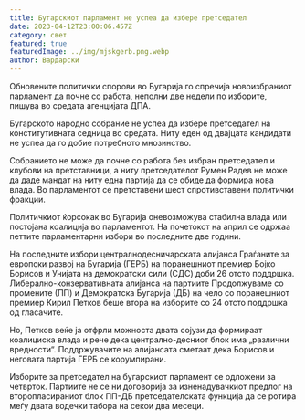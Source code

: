 ```yaml
---
title: Бугарскиот парламент не успеа да избере претседател
date: 2023-04-12T23:00:06.457Z
category: свет
featured: true
featuredImage: ../img/mjskgerb.png.webp
author: Вардарски
---
```


Обновените политички спорови во Бугарија го спречија новоизбраниот парламент да почне со работа, неполни две недели по изборите, пишува во средата агенцијата ДПА.

Бугарското народно собрание не успеа да избере претседател на конститутивната седница во средата. Ниту еден од двајцата кандидати не успеа да го добие потребното мнозинство.

Собранието не може да почне со работа без избран претседател и клубови на претставници, а ниту претседателот Румен Радев не може да даде мандат на ниту една партија да се обиде да формира нова влада. Во парламентот се претставени шест спротивставени политички фракции.

Политичкиот ќорсокак во Бугарија оневозможува стабилна влада или постојана коалиција во парламентот. На почетокот на април се одржаа петтите парламентарни избори во последните две години.

На последните избори централнодесничарската алијанса Граѓаните за европски развој на Бугарија (ГЕРБ) на поранешниот премиер Бојко Борисов и Унијата на демократски сили (СДС) доби 26 отсто поддршка. Либерално-конзервативната алијанса на партиите Продолжуваме со промените (ПП) и Демократска Бугарија (ДБ) на чело со поранешниот премиер Кирил Петков беше втора на изборите со 24 отсто поддршка од гласачите.

Но, Петков веќе ја отфрли можноста двата сојузи да формираат коалициска влада и рече дека централно-десниот блок има „различни вредности“. Поддржувачите на алијансата сметаат дека Борисов и неговата партија ГЕРБ се корумпирани.

Изборите за претседател на бугарскиот парламент се одложени за четврток. Партиите не се ни договорија за изненадувачкиот предлог на второпласираниот блок ПП-ДБ претседателската функција да се ротира меѓу двата водечки табора на секои два месеци.
